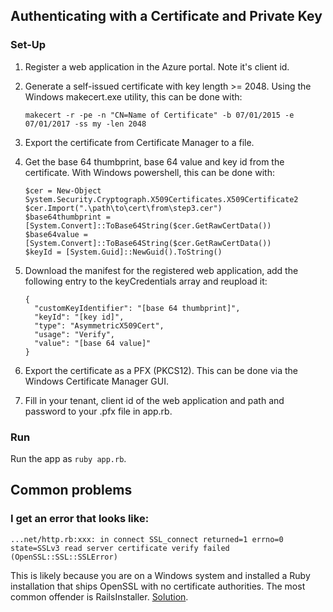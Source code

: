 ## Authenticating with a Certificate and Private Key

### Set-Up
1. Register a web application in the Azure portal. Note it's client id.
2. Generate a self-issued certificate with key length >= 2048. Using the Windows makecert.exe utility, this can be done with:

   ```
   makecert -r -pe -n "CN=Name of Certificate" -b 07/01/2015 -e 07/01/2017 -ss my -len 2048
   ```
3. Export the certificate from Certificate Manager to a file.
4. Get the base 64 thumbprint, base 64 value and key id from the certificate. With Windows powershell, this can be done with:

   ```
   $cer = New-Object System.Security.Cryptograph.X509Certificates.X509Certificate2
   $cer.Import(".\path\to\cert\from\step3.cer")
   $base64thumbprint = [System.Convert]::ToBase64String($cer.GetRawCertData())
   $base64value = [System.Convert]::ToBase64String($cer.GetRawCertData())
   $keyId = [System.Guid]::NewGuid().ToString()
   ```
5. Download the manifest for the registered web application, add the following entry to the keyCredentials array and reupload it:

   ```
   {
     "customKeyIdentifier": "[base 64 thumbprint]",
     "keyId": "[key id]",
     "type": "AsymmetricX509Cert",
     "usage": "Verify",
     "value": "[base 64 value]"
   }
   ```
6. Export the certificate as a PFX (PKCS12). This can be done via the Windows Certificate Manager GUI.
7. Fill in your tenant, client id of the web application and path and password to your .pfx file in app.rb.

### Run
Run the app as ```ruby app.rb```.

## Common problems
### I get an error that looks like: 
```
...net/http.rb:xxx: in connect SSL_connect returned=1 errno=0 state=SSLv3 read server certificate verify failed (OpenSSL::SSL::SSLError)
```
This is likely because you are on a Windows system and installed a Ruby installation that ships OpenSSL with no certificate authorities. The most common offender is RailsInstaller. [Solution](https://gist.github.com/fnichol/867550).
